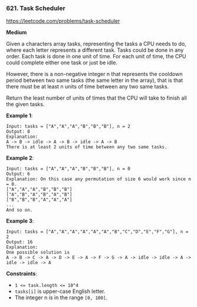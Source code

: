 ###  621. Task Scheduler

https://leetcode.com/problems/task-scheduler

**Medium**


Given a characters array tasks, representing the tasks a CPU needs to do, where each letter represents a different task. Tasks could be done in any order. Each task is done in one unit of time. For each unit of time, the CPU could complete either one task or just be idle.

However, there is a non-negative integer n that represents the cooldown period between two same tasks (the same letter in the array), that is that there must be at least n units of time between any two same tasks.

Return the least number of units of times that the CPU will take to finish all the given tasks.

**Example 1**:
```
Input: tasks = ["A","A","A","B","B","B"], n = 2
Output: 8
Explanation: 
A -> B -> idle -> A -> B -> idle -> A -> B
There is at least 2 units of time between any two same tasks.
```

**Example 2**:
```
Input: tasks = ["A","A","A","B","B","B"], n = 0
Output: 6
Explanation: On this case any permutation of size 6 would work since n = 0.
["A","A","A","B","B","B"]
["A","B","A","B","A","B"]
["B","B","B","A","A","A"]
...
And so on.
```

**Example 3**:
```
Input: tasks = ["A","A","A","A","A","A","B","C","D","E","F","G"], n = 2
Output: 16
Explanation: 
One possible solution is
A -> B -> C -> A -> D -> E -> A -> F -> G -> A -> idle -> idle -> A -> idle -> idle -> A
```

**Constraints**:

* `1 <= task.length <= 10^4`
* `tasks[i]` is upper-case English letter.
* The integer n is in the range `[0, 100]`.

